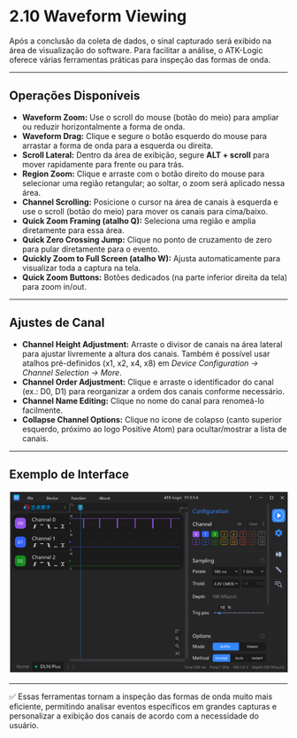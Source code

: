 # 2.10 Waveform Viewing

Após a conclusão da coleta de dados, o sinal capturado será exibido na área de visualização do software. Para facilitar a análise, o ATK-Logic oferece várias ferramentas práticas para inspeção das formas de onda.

---

## Operações Disponíveis

- **Waveform Zoom:** Use o scroll do mouse (botão do meio) para ampliar ou reduzir horizontalmente a forma de onda.  
- **Waveform Drag:** Clique e segure o botão esquerdo do mouse para arrastar a forma de onda para a esquerda ou direita.  
- **Scroll Lateral:** Dentro da área de exibição, segure **ALT + scroll** para mover rapidamente para frente ou para trás.  
- **Region Zoom:** Clique e arraste com o botão direito do mouse para selecionar uma região retangular; ao soltar, o zoom será aplicado nessa área.  
- **Channel Scrolling:** Posicione o cursor na área de canais à esquerda e use o scroll (botão do meio) para mover os canais para cima/baixo.  
- **Quick Zoom Framing (atalho Q):** Seleciona uma região e amplia diretamente para essa área.  
- **Quick Zero Crossing Jump:** Clique no ponto de cruzamento de zero para pular diretamente para o evento.  
- **Quickly Zoom to Full Screen (atalho W):** Ajusta automaticamente para visualizar toda a captura na tela.  
- **Quick Zoom Buttons:** Botões dedicados (na parte inferior direita da tela) para zoom in/out.

---

## Ajustes de Canal

- **Channel Height Adjustment:** Arraste o divisor de canais na área lateral para ajustar livremente a altura dos canais. Também é possível usar atalhos pré-definidos (x1, x2, x4, x8) em *Device Configuration → Channel Selection → More*.  
- **Channel Order Adjustment:** Clique e arraste o identificador do canal (ex.: D0, D1) para reorganizar a ordem dos canais conforme necessário.  
- **Channel Name Editing:** Clique no nome do canal para renomeá-lo facilmente.  
- **Collapse Channel Options:** Clique no ícone de colapso (canto superior esquerdo, próximo ao logo Positive Atom) para ocultar/mostrar a lista de canais.

---

## Exemplo de Interface

![Waveform Viewing Manual](../assets/waveform_viewing_manual.png)

---

✅ Essas ferramentas tornam a inspeção das formas de onda muito mais eficiente, permitindo analisar eventos específicos em grandes capturas e personalizar a exibição dos canais de acordo com a necessidade do usuário.

